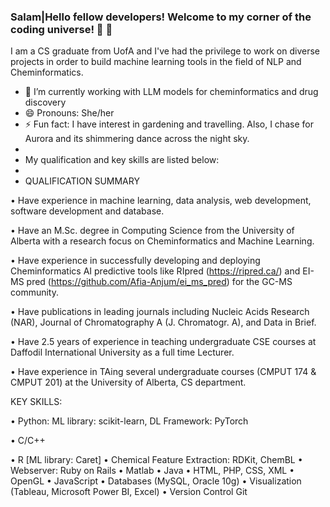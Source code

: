 ### Salam|Hello fellow developers! Welcome to my corner of the coding universe! 🚀 👋

I am a CS graduate from UofA and I've had the privilege to work on diverse projects in order to build machine learning tools in the field of NLP and Cheminformatics.

- 🔭 I’m currently working with LLM models for cheminformatics and drug discovery 
- 😄 Pronouns: She/her
- ⚡ Fun fact: I have interest in gardening and travelling. Also, I chase for Aurora and its shimmering dance across the night sky.
-
- My qualification and key skills are listed below:
-  
- QUALIFICATION SUMMARY

• Have experience in machine learning, data analysis, web development, software development and database.

• Have an M.Sc. degree in Computing Science from the University of Alberta with a research focus on Cheminformatics and Machine Learning. 

• Have experience in successfully developing and deploying Cheminformatics AI predictive tools like RIpred (https://ripred.ca/) and EI-MS pred (https://github.com/Afia-Anjum/ei_ms_pred) for the GC-MS community. 

• Have publications in leading journals including Nucleic Acids Research (NAR), Journal of Chromatography A (J. Chromatogr. A), and Data in Brief. 

• Have 2.5 years of experience in teaching undergraduate CSE courses at Daffodil International University as a full time Lecturer.

• Have experience in TAing several undergraduate courses (CMPUT 174 & CMPUT 201) at the University of Alberta, CS department.

KEY SKILLS:

• Python: ML library: scikit-learn, DL Framework: PyTorch

• C/C++ 

• R [ML library: Caret]
• Chemical Feature Extraction: RDKit, ChemBL
• Webserver: Ruby on Rails 
• Matlab
• Java
• HTML, PHP, CSS, XML
• OpenGL
• JavaScript
• Databases (MySQL, Oracle 10g)
• Visualization (Tableau, Microsoft Power BI, Excel)
• Version Control Git
